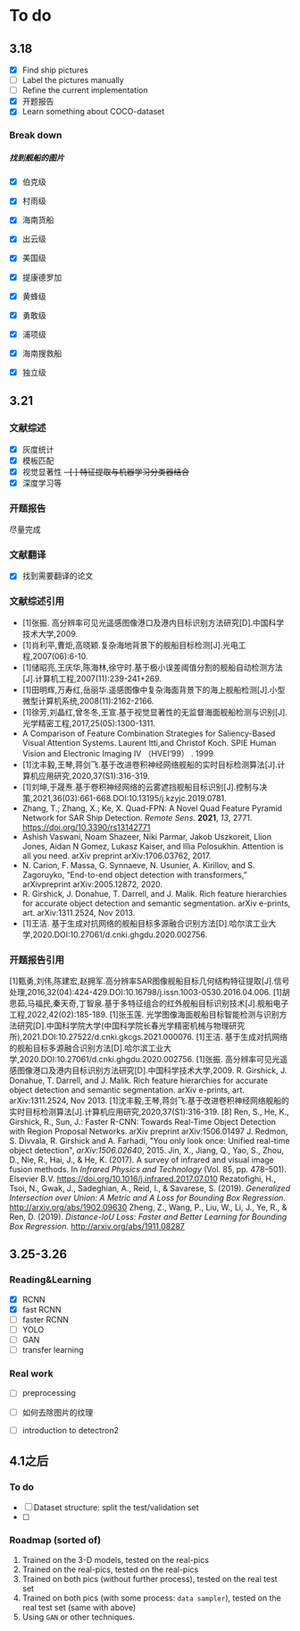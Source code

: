 # To do

## 3.18
- [x] Find ship pictures 
- [ ] Label the pictures manually
- [ ] Refine the current implementation
- [x] 开题报告
- [x] Learn something about COCO-dataset

### Break down
##### 找到舰船的图片
- [x] 伯克级
- [x] 村雨级
- [x] 海南货船
- [x] 出云级
- [x] 美国级
- [x] 提康德罗加
- [x] 黄蜂级
- [x] 勇敢级
- [x] 浦项级
- [x] 海南搜救船
- [x] 独立级



## 3.21
### 文献综述
- [x] 灰度统计
- [x] 模板匹配
- [x] 视觉显著性
~~- [ ] 特征提取与机器学习分类器结合~~
- [x] 深度学习等

### 开题报告
尽量完成

### 文献翻译
- [x] 找到需要翻译的论文


### 文献综述引用
- [1]张振. 高分辨率可见光遥感图像港口及港内目标识别方法研究[D].中国科学技术大学,2009.
- [1]肖利平,曹炬,高晓颖.复杂海地背景下的舰船目标检测[J].光电工程,2007(06):6-10.
- [1]储昭亮,王庆华,陈海林,徐守时.基于极小误差阈值分割的舰船自动检测方法[J].计算机工程,2007(11):239-241+269.
- [1]田明辉,万寿红,岳丽华.遥感图像中复杂海面背景下的海上舰船检测[J].小型微型计算机系统,2008(11):2162-2166.
- [1]徐芳,刘晶红,曾冬冬,王宣.基于视觉显著性的无监督海面舰船检测与识别[J].光学精密工程,2017,25(05):1300-1311.
- A Comparison of Feature Combination Strategies for Saliency-Based Visual Attention Systems. Laurent Itti,and Christof Koch. SPIE Human Vision and Electronic Imaging Ⅳ （HVEI‘99） . 1999
- [1]沈丰毅,王琴,蒋剑飞.基于改进卷积神经网络舰船的实时目标检测算法[J].计算机应用研究,2020,37(S1):316-319.
- [1]刘坤,于晟焘.基于卷积神经网络的云雾遮挡舰船目标识别[J].控制与决策,2021,36(03):661-668.DOI:10.13195/j.kzyjc.2019.0781.
- Zhang, T.; Zhang, X.; Ke, X. Quad-FPN: A Novel Quad Feature Pyramid Network for SAR Ship Detection. _Remote Sens._ **2021**, _13_, 2771. https://doi.org/10.3390/rs13142771
- Ashish Vaswani, Noam Shazeer, Niki Parmar, Jakob Uszkoreit, Llion Jones, Aidan N Gomez, Lukasz Kaiser, and Illia Polosukhin. Attention is all you need. arXiv preprint arXiv:1706.03762, 2017.
- N. Carion, F. Massa, G. Synnaeve, N. Usunier, A. Kirillov, and S. Zagoruyko, “End-to-end object detection with transformers,” arXivpreprint arXiv:2005.12872, 2020.
- R. Girshick, J. Donahue, T. Darrell, and J. Malik. Rich feature hierarchies for accurate object detection and semantic segmentation. arXiv e-prints, art. arXiv:1311.2524, Nov 2013.
- [1]王洁. 基于生成对抗网络的舰船目标多源融合识别方法[D].哈尔滨工业大学,2020.DOI:10.27061/d.cnki.ghgdu.2020.002756.

### 开题报告引用
[1]甄勇,刘伟,陈建宏,赵拥军.高分辨率SAR图像舰船目标几何结构特征提取[J].信号处理,2016,32(04):424-429.DOI:10.16798/j.issn.1003-0530.2016.04.006.
[1]胡思茹,马福民,秦天奇,丁智泉.基于多特征组合的红外舰船目标识别技术[J].舰船电子工程,2022,42(02):185-189.
[1]张玉莲. 光学图像海面舰船目标智能检测与识别方法研究[D].中国科学院大学(中国科学院长春光学精密机械与物理研究所),2021.DOI:10.27522/d.cnki.gkcgs.2021.000076.
[1]王洁. 基于生成对抗网络的舰船目标多源融合识别方法[D].哈尔滨工业大学,2020.DOI:10.27061/d.cnki.ghgdu.2020.002756.
[1]张振. 高分辨率可见光遥感图像港口及港内目标识别方法研究[D].中国科学技术大学,2009.
R. Girshick, J. Donahue, T. Darrell, and J. Malik. Rich feature hierarchies for accurate object detection and semantic segmentation. arXiv e-prints, art. arXiv:1311.2524, Nov 2013.
[1]沈丰毅,王琴,蒋剑飞.基于改进卷积神经网络舰船的实时目标检测算法[J].计算机应用研究,2020,37(S1):316-319.
[8] Ren, S., He, K., Girshick, R., Sun, J.: Faster R-CNN: Towards Real-Time Object
Detection with Region Proposal Networks. arXiv preprint arXiv:1506.01497
J. Redmon, S. Divvala, R. Girshick and A. Farhadi, "You only look once: Unified real-time object detection", _arXiv:1506.02640_, 2015.
Jin, X., Jiang, Q., Yao, S., Zhou, D., Nie, R., Hai, J., & He, K. (2017). A survey of infrared and visual image fusion methods. In _Infrared Physics and Technology_ (Vol. 85, pp. 478–501). Elsevier B.V. https://doi.org/10.1016/j.infrared.2017.07.010
Rezatofighi, H., Tsoi, N., Gwak, J., Sadeghian, A., Reid, I., & Savarese, S. (2019). _Generalized Intersection over Union: A Metric and A Loss for Bounding Box Regression_. http://arxiv.org/abs/1902.09630
Zheng, Z., Wang, P., Liu, W., Li, J., Ye, R., & Ren, D. (2019). _Distance-IoU Loss: Faster and Better Learning for Bounding Box Regression_. http://arxiv.org/abs/1911.08287



## 3.25-3.26
### Reading&Learning
- [x] RCNN
- [x] fast RCNN
- [ ] faster RCNN
- [ ] YOLO
- [ ] GAN
- [ ] transfer learning

### Real work
- [ ] preprocessing
- [ ] 如何去除图片的纹理
- [ ] introduction to detectron2



## 4.1之后
### To do 
- [ ] Dataset structure: split the test/validation set
- [ ] 
### Roadmap (sorted of)
1. Trained on the 3-D models, tested on the real-pics
2. Trained on the real-pics, tested on the real-pics
3. Trained on both pics (without further process), tested on the real test set
4. Trained on both pics (with some process: `data sampler`), tested on the real test set (same with above)
5. Using `GAN` or other techniques.



